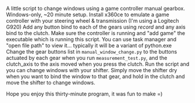 A little script to change windows using a game controller manual gearbox. Windows-only, ~20 minute setup. 
Install x360ce to emulate a game controller with your steering wheel & transmission (I'm using a Logitech G920)
Add any button bind to each of the gears using *record* and any axis bind to the clutch.
Make sure the controller is running and "add game" the executable which is running this script. You can use task manager and "open file path" to view it... typically it will be a variant of python.exe
Change the gear buttons list in `manual_window_change.py` to the buttons actuated by each gear when you run `measurement_test.py`, and the clutch_axis to the axis moved when you press the clutch.
Run the script and you can change windows with your shifter. Simply move the shifter dry when you want to bind the window to that gear, and hold in the clutch and move the shifter to change windows.

Hope you enjoy this thirty-minute program, it was fun to make =)
